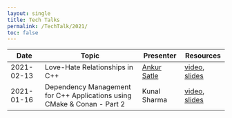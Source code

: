 ```yaml
---
layout: single
title: Tech Talks
permalink: /TechTalk/2021/
toc: false
---
```

| Date |  Topic  | Presenter | Resources |
|---|---|---|---|
| 2021-02-13 |  Love-Hate Relationships in C++  | [Ankur Satle](https://www.linkedin.com/in/ankursatle) | [video](https://youtu.be/2MFWOAptijU), [slides](https://github.com/CppIndia-UserGroup/CppIndia-SessionDocuments/tree/master/2021/02-13) |
| 2021-01-16 |  Dependency Management for C++ Applications using CMake & Conan - Part 2  | Kunal Sharma | [video](https://youtu.be/vVtXqeOrizY), [slides](https://github.com/CppIndia-UserGroup/CppIndia-SessionDocuments/tree/master/16-01-2021) |